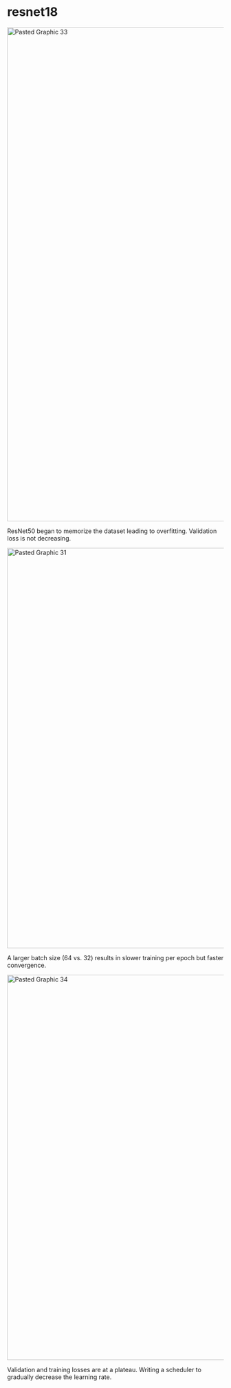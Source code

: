 # resnet18
<img width="1149" alt="Pasted Graphic 33" src="https://github.com/user-attachments/assets/be169b3e-c2a2-4d4a-8a12-ec016d91ae3a">
<p>ResNet50 began to memorize the dataset leading to overfitting. Validation loss is not decreasing.</p>
<img width="931" alt="Pasted Graphic 31" src="https://github.com/user-attachments/assets/e06c306c-c5cd-4597-88ef-fad808af5622">
<p>A larger batch size (64 vs. 32) results in slower training per epoch but faster convergence.</p>
<img width="896" alt="Pasted Graphic 34" src="https://github.com/user-attachments/assets/8815ca83-1d4f-4388-bd01-ede09c64c5d8">
<p>Validation and training losses are at a plateau. Writing a scheduler to gradually decrease the learning rate.</p>


